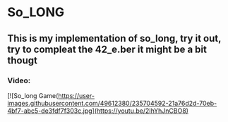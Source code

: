 # So_LONG
## This is my implementation of so_long, try it out, try to compleat the 42_e.ber it might be a bit thougt

### Video:
[![So_long Game(https://user-images.githubusercontent.com/49612380/235704592-21a76d2d-70eb-4bf7-abc5-de3fdf7f303c.jpg](https://youtu.be/2IhYhJnCBO8)
